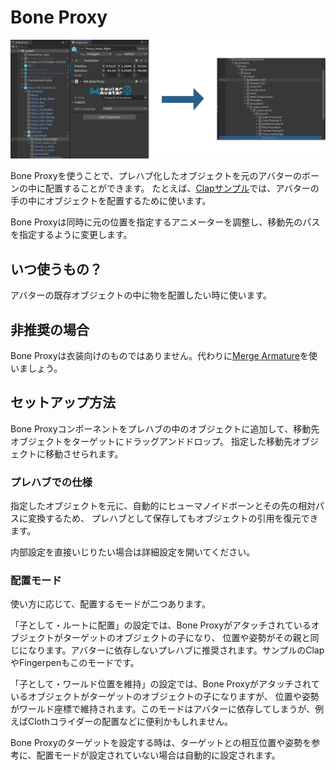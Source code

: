 ﻿# Bone Proxy

![Bone Proxy](bone-proxy-compare.png)

Bone Proxyを使うことで、プレハブ化したオブジェクトを元のアバターのボーンの中に配置することができます。
たとえば、[Clapサンプル](../samples/#clap)では、アバターの手の中にオブジェクトを配置するために使います。

Bone Proxyは同時に元の位置を指定するアニメーターを調整し、移動先のパスを指定するように変更します。

## いつ使うもの？

アバターの既存オブジェクトの中に物を配置したい時に使います。

## 非推奨の場合

Bone Proxyは衣装向けのものではありません。代わりに[Merge Armature](merge-armature.md)を使いましょう。

## セットアップ方法

Bone Proxyコンポーネントをプレハブの中のオブジェクトに追加して、移動先オブジェクトをターゲットにドラッグアンドドロップ。
指定した移動先オブジェクトに移動させられます。

### プレハブでの仕様

指定したオブジェクトを元に、自動的にヒューマノイドボーンとその先の相対パスに変換するため、
プレハブとして保存してもオブジェクトの引用を復元できます。

内部設定を直接いじりたい場合は詳細設定を開いてください。

### 配置モード

使い方に応じて、配置するモードが二つあります。

「子として・ルートに配置」の設定では、Bone Proxyがアタッチされているオブジェクトがターゲットのオブジェクトの子になり、
位置や姿勢がその親と同じになります。アバターに依存しないプレハブに推奨されます。サンプルのClapやFingerpenもこのモードです。

「子として・ワールド位置を維持」の設定では、Bone Proxyがアタッチされているオブジェクトがターゲットのオブジェクトの子になりますが、
位置や姿勢がワールド座標で維持されます。このモードはアバターに依存してしまうが、例えばClothコライダーの配置などに便利かもしれません。

Bone Proxyのターゲットを設定する時は、ターゲットとの相互位置や姿勢を参考に、配置モードが設定されていない場合は自動的に設定されます。